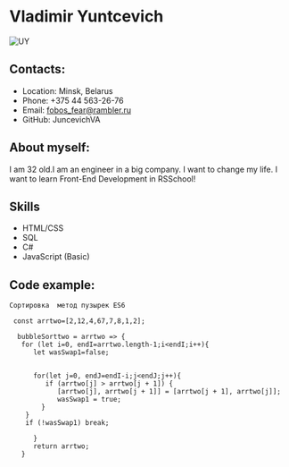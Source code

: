 # Vladimir Yuntcevich

![UY](https://user-images.githubusercontent.com/96787028/158532618-5158dd1b-43a8-45be-90de-ea5082d62bb6.png)

## Contacts:

* Location: Minsk, Belarus
* Phone: +375 44 563-26-76
* Email: fobos_fear@rambler.ru
* GitHub: JuncevichVA

## About myself:

I am 32 old.I am an engineer in a big company. I want to change my life. I want to learn Front-End Development in RSSchool!

## Skills

* HTML/CSS
* SQL
* C#
* JavaScript (Basic)

## Code example:

```
Сортировка  метод пузырек ES6

 const arrtwo=[2,12,4,67,7,8,1,2];

  bubbleSorttwo = arrtwo => {
   for (let i=0, endI=arrtwo.length-1;i<endI;i++){
      let wasSwap1=false;
      

      for(let j=0, endJ=endI-i;j<endJ;j++){
         if (arrtwo[j] > arrtwo[j + 1]) {
            [arrtwo[j], arrtwo[j + 1]] = [arrtwo[j + 1], arrtwo[j]];
            wasSwap1 = true;
        }
    }
    if (!wasSwap1) break;

      }
      return arrtwo;
   }
```


